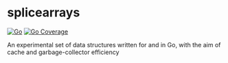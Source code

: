 # splicearrays
[![Go](https://github.com/Omnikron13/splicearrays/actions/workflows/go-tests-and-coverage.yml/badge.svg)](https://github.com/Omnikron13/splicearrays/actions/workflows/go-tests-and-coverage.yml)
[![Go Coverage](https://github.com/Omnikron13/splicearrays/wiki/coverage.svg)](https://raw.githack.com/wiki/Omnikron13/splicearrays/coverage.html)

An experimental set of data structures written for and in Go, with the aim of cache and garbage-collector efficiency
